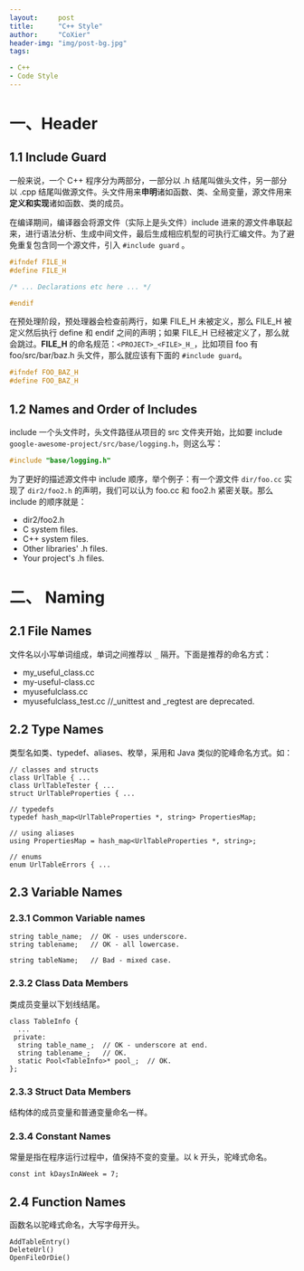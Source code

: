 ```yaml
---
layout:     post
title:      "C++ Style"
author:     "CoXier"
header-img: "img/post-bg.jpg"
tags:

- C++
- Code Style
---
```

# 一、Header

## 1.1 Include Guard
一般来说，一个 C++ 程序分为两部分，一部分以 .h 结尾叫做头文件，另一部分以 .cpp 结尾叫做源文件。头文件用来**申明**诸如函数、类、全局变量，源文件用来**定义和实现**诸如函数、类的成员。

在编译期间，编译器会将源文件（实际上是头文件）include 进来的源文件串联起来，进行语法分析、生成中间文件，最后生成相应机型的可执行汇编文件。为了避免重复包含同一个源文件，引入 `#include guard` 。

```c++
#ifndef FILE_H
#define FILE_H

/* ... Declarations etc here ... */

#endif
```

在预处理阶段，预处理器会检查前两行，如果 FILE_H 未被定义，那么 FILE_H 被定义然后执行 define 和 endif 之间的声明；如果 FILE_H 已经被定义了，那么就会跳过。**FILE_H** 的命名规范：`<PROJECT>_<FILE>_H_`，比如项目 foo 有 foo/src/bar/baz.h 头文件，那么就应该有下面的 `#include guard`。

```c++
#ifndef FOO_BAZ_H
#define FOO_BAZ_H
```
## 1.2 Names and Order of Includes
include 一个头文件时，头文件路径从项目的 src 文件夹开始，比如要 include  `google-awesome-project/src/base/logging.h`，则这么写：

```c++
#include "base/logging.h"
```
为了更好的描述源文件中 include 顺序，举个例子：有一个源文件 `dir/foo.cc` 实现了 `dir2/foo2.h` 的声明，我们可以认为 foo.cc 和 foo2.h 紧密关联。那么 include 的顺序就是：

* dir2/foo2.h
* C system files.
* C++ system files.
* Other libraries' .h files.
* Your project's .h files.

# 二、 Naming
## 2.1 File Names

文件名以小写单词组成，单词之间推荐以 `_` 隔开。下面是推荐的命名方式：

* my_useful_class.cc
* my-useful-class.cc
* myusefulclass.cc
* myusefulclass_test.cc //\_unittest and \_regtest are deprecated.

## 2.2 Type Names

类型名如类、typedef、aliases、枚举，采用和 Java 类似的驼峰命名方式。如：

```
// classes and structs
class UrlTable { ...
class UrlTableTester { ...
struct UrlTableProperties { ...

// typedefs
typedef hash_map<UrlTableProperties *, string> PropertiesMap;

// using aliases
using PropertiesMap = hash_map<UrlTableProperties *, string>;

// enums
enum UrlTableErrors { ...
```

## 2.3 Variable Names

### 2.3.1 Common Variable names

```
string table_name;  // OK - uses underscore.
string tablename;   // OK - all lowercase.

string tableName;   // Bad - mixed case.
```

### 2.3.2 Class Data Members

类成员变量以下划线结尾。

```
class TableInfo {
  ...
 private:
  string table_name_;  // OK - underscore at end.
  string tablename_;   // OK.
  static Pool<TableInfo>* pool_;  // OK.
};
```

### 2.3.3 Struct Data Members

结构体的成员变量和普通变量命名一样。

### 2.3.4 Constant Names

常量是指在程序运行过程中，值保持不变的变量。以 k 开头，驼峰式命名。

```
const int kDaysInAWeek = 7;
```

## 2.4 Function Names

函数名以驼峰式命名，大写字母开头。

```
AddTableEntry()
DeleteUrl()
OpenFileOrDie()
```

